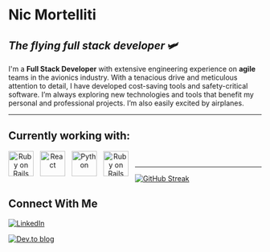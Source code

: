 # Nic Mortelliti

## _The flying full stack developer_ 🛩️

I'm a **Full Stack Developer** with extensive engineering experience on **agile** teams in the avionics industry. With a tenacious drive and meticulous attention to detail, I have developed cost-saving tools and safety-critical software. I’m always exploring new technologies and tools that benefit my personal and professional projects. I’m also easily excited by airplanes.

---

## Currently working with:

<div align="center">
<img align="left" alt="Ruby on Rails" width="50px" style="padding-right:10px;" src="https://cdn.jsdelivr.net/gh/devicons/devicon/icons/rails/rails-plain.svg" />

<img align="left" alt="React" width="50px" style="padding-right:10px;" src="https://cdn.jsdelivr.net/gh/devicons/devicon/icons/react/react-original.svg" />

<img align="left" alt="Python" width="50px" style="padding-right:10px;" src="https://cdn.jsdelivr.net/gh/devicons/devicon/icons/python/python-plain.svg" />

<img align="left" alt="Ruby on Rails" width="50px" style="padding-right:10px;" src="https://cdn.jsdelivr.net/gh/devicons/devicon/icons/docker/docker-plain.svg" />

</div>

<br />

---

[![GitHub Streak](https://streak-stats.demolab.com?user=nicmortelliti&theme=tokyonight&hide_border=true&border_radius=0)](https://git.io/streak-stats)

## Connect With Me

[![LinkedIn](https://img.shields.io/badge/linkedin-%230077B5.svg?style=for-the-badge&logo=linkedin&logoColor=white)](https://www.linkedin.com/in/nicolas-mortelliti/)

[![Dev.to blog](https://img.shields.io/badge/dev.to-0A0A0A?style=for-the-badge&logo=dev.to&logoColor=white)](https://dev.to/nicm)
